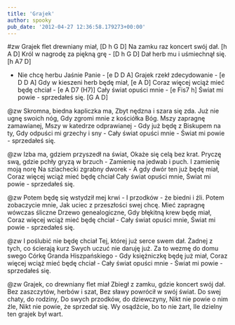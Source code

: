 ```yaml
---
title: 'Grajek'
author: spooky
pub_date: '2012-04-27 12:36:58.179273+00:00'
---
```


#zw
Grajek flet drewniany miał, [D h G D]
Na zamku raz koncert swój dał. [h A D]
Król w nagrodę za piękną grę - [D h G D]
Dał herb mu i uśmiechnął się. [h A7 D]
- Nie chcę herbu Jaśnie Panie - [e D D A]
Grajek rzekł zdecydowanie - [e D D A]
Gdy w kieszeni herb będę miał, [e A D]
Coraz więcej wciąż mieć będę chciał - [e A D7 (H7)]
Cały świat opuści mnie - [e Fis7 h]
Świat mi powie - sprzedałeś się. [G A D]

@zw
Skromna, biedna kapliczka ma,
Zbyt nędzna i szara się zda.
Już nie ugnę swoich nóg,
Gdy zgromi mnie z kościółka Bóg.
Mszy zapragnę zamawianej,
Mszy w katedrze odprawianej -
Gdy już będę z Biskupem na ty,
Gdy odpuści mi grzechy i sny -
Cały świat opuści mnie -
Świat mi powie - sprzedałeś się.

@zw
Izba ma, gdziem przyszedł na świat,
Okaże się celą bez krat.
Pryczę swą, gdzie pchły gryzą w brzuch -
Zamienię na jedwab i puch.
I zamienię moją norę
Na szlachecki zgrabny dworek -
A gdy dwór ten już będę miał,
Coraz więcej wciąż mieć będę chciał
Cały świat opuści mnie,
Świat mi powie - sprzedałeś się.

@zw
Potem będę się wstydził mej krwi -
I przodków - że biedni i źli.
Potem zobaczycie mnie,
Jak uciec z przeszłości swej chcę.
Mieć zapragnę wówczas śliczne
Drzewo genealogiczne,
Gdy błękitną krew będę miał,
Coraz więcej wciąż mieć będę chciał -
Cały świat opuści mnie,
Świat mi powie - sprzedałeś się.

@zw
I poślubić nie będę chciał
Tej, której już serce swem dał.
Żadnej z tych, co ścierają kurz
Swych uczuć nie daruję już.
Za to wezmę do domu swego
Córkę Granda Hiszpańskiego -
Gdy księżniczkę będę już miał,
Coraz więcej wciąż mieć będę chciał -
Cały świat opuści mnie -
Świat mi powie - sprzedałeś się.

@zw
Grajek, co drewniany flet miał
Zbiegł z zamku, gdzie koncert swój dał.
Bez zaszczytów, herbów i szat,
Bez sławy powrócił w swój świat.
Do swej chaty, do rodziny,
Do swych przodków, do dziewczyny,
Nikt nie powie o nim źle,
Nikt nie powie, że sprzedał się.
Wy osądźcie, bo to nie żart,
Ile dzielny ten grajek był wart.